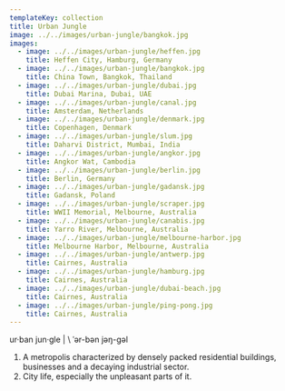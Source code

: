 ```yaml
---
templateKey: collection
title: Urban Jungle
image: ../../images/urban-jungle/bangkok.jpg
images:
  - image: ../../images/urban-jungle/heffen.jpg
    title: Heffen City, Hamburg, Germany
  - image: ../../images/urban-jungle/bangkok.jpg
    title: China Town, Bangkok, Thailand
  - image: ../../images/urban-jungle/dubai.jpg
    title: Dubai Marina, Dubai, UAE
  - image: ../../images/urban-jungle/canal.jpg
    title: Amsterdam, Netherlands
  - image: ../../images/urban-jungle/denmark.jpg
    title: Copenhagen, Denmark
  - image: ../../images/urban-jungle/slum.jpg
    title: Daharvi District, Mumbai, India
  - image: ../../images/urban-jungle/angkor.jpg
    title: Angkor Wat, Cambodia
  - image: ../../images/urban-jungle/berlin.jpg
    title: Berlin, Germany
  - image: ../../images/urban-jungle/gadansk.jpg
    title: Gadansk, Poland
  - image: ../../images/urban-jungle/scraper.jpg
    title: WWII Memorial, Melbourne, Australia
  - image: ../../images/urban-jungle/canabis.jpg
    title: Yarro River, Melbourne, Australia
  - image: ../../images/urban-jungle/melbourne-harbor.jpg
    title: Melbourne Harbor, Melbourne, Australia
  - image: ../../images/urban-jungle/antwerp.jpg
    title: Cairnes, Australia
  - image: ../../images/urban-jungle/hamburg.jpg
    title: Cairnes, Australia
  - image: ../../images/urban-jungle/dubai-beach.jpg
    title: Cairnes, Australia
  - image: ../../images/urban-jungle/ping-pong.jpg
    title: Cairnes, Australia
---    
```


ur·​ban jun·​gle | \ ˈər-bən jəŋ-gəl

1. A metropolis characterized by densely packed residential buildings, businesses and a decaying industrial sector.
2. City life, especially the unpleasant parts of it.
